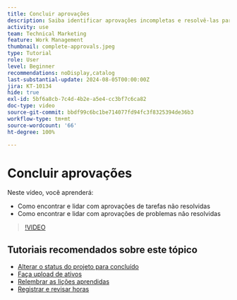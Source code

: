 ```yaml
---
title: Concluir aprovações
description: Saiba identificar aprovações incompletas e resolvê-las para poder encerrar seu projeto no [!DNL  Workfront].
activity: use
team: Technical Marketing
feature: Work Management
thumbnail: complete-approvals.jpeg
type: Tutorial
role: User
level: Beginner
recommendations: noDisplay,catalog
last-substantial-update: 2024-08-05T00:00:00Z
jira: KT-10134
hide: true
exl-id: 5bf6a8cb-7c4d-4b2e-a5e4-cc3bf7c6ca82
doc-type: video
source-git-commit: bbdf99c6bc1be714077fd94fc3f8325394de36b3
workflow-type: tm+mt
source-wordcount: '66'
ht-degree: 100%

---
```


# Concluir aprovações

Neste vídeo, você aprenderá:

* Como encontrar e lidar com aprovações de tarefas não resolvidas
* Como encontrar e lidar com aprovações de problemas não resolvidas

>[!VIDEO](https://video.tv.adobe.com/v/3439422/?quality=12&learn=on&enablevpops=1)

## Tutoriais recomendados sobre este tópico

* [Alterar o status do projeto para concluído](/help/manage-work/projects/change-the-project-status.md)
* [Faça upload de ativos](/help/manage-work/close-a-project/upload-assets.md)
* [Relembrar as lições aprendidas](/help/manage-work/close-a-project/lessons-learned-from-closing-a-project.md)
* [Registrar e revisar horas](/help/manage-work/close-a-project/log-and-review-hours.md)

